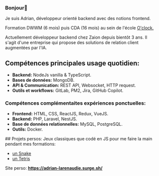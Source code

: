 ### Bonjour👋

<p>
Je suis Adrian, développeur orienté backend avec des notions frontend.
</p>
<p>
Formation DWWM (6 mois) puis CDA (16 mois) au sein de l'école <a href="https://oclock.io/" target="_blank"> O'clock. </a>
</p>
<p>
Actuellement développeur backend chez Zaion depuis bientôt 3 ans.
Il s'agit d'une entreprise qui propose des solutions de relation client augmentées par l'IA.
</p>

## Compétences principales usage quotidien:

- **Backend:** NodeJs vanilla & TypeScript.
- **Bases de données:** MongoDB.
- **API & Communication:** REST API, Websocket, HTTP request.
- **Outils et workflows:** GitLab, PM2, Jira, GitHub Copilot.

### Compétences complémentaites expériences ponctuelles: 
- **Frontend:** HTML, CSS, ReactJS, Redux, VueJS.
- **Backend:** PHP, Laravel, NestJS.
- **Base de données relationnelles:** MySQL, PostgreSQL.
- **Outils:** Docker.

## Projets persos:
Jeux classiques que codé en JS pour me faire la main pendant mes formations:
<ul>
 <li><a href="https://jormungand-game-adrian.surge.sh/">un Snake</a></li>
 <li><a href="https://tetris-game-adrian.surge.sh/">un Tetris</a></li>
</ul>
</p>

Site perso:
**https://adrian-larenaudie.surge.sh/**


